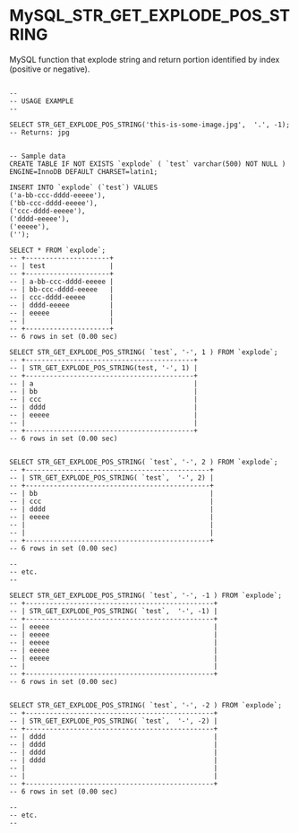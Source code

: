 MySQL_STR_GET_EXPLODE_POS_STRING
================================

MySQL function that explode string and return portion identified by index (positive or negative).

<pre>
<code>
-- 
-- USAGE EXAMPLE
-- 

SELECT STR_GET_EXPLODE_POS_STRING('this-is-some-image.jpg',  '.', -1);
-- Returns: jpg


-- Sample data
CREATE TABLE IF NOT EXISTS `explode` ( `test` varchar(500) NOT NULL ) ENGINE=InnoDB DEFAULT CHARSET=latin1;

INSERT INTO `explode` (`test`) VALUES
('a-bb-ccc-dddd-eeeee'),
('bb-ccc-dddd-eeeee'),
('ccc-dddd-eeeee'),
('dddd-eeeee'),
('eeeee'),
('');

SELECT * FROM `explode`;
-- +---------------------+
-- | test                |
-- +---------------------+
-- | a-bb-ccc-dddd-eeeee |
-- | bb-ccc-dddd-eeeee   |
-- | ccc-dddd-eeeee      |
-- | dddd-eeeee          |
-- | eeeee               |
-- |                     |
-- +---------------------+
-- 6 rows in set (0.00 sec)

SELECT STR_GET_EXPLODE_POS_STRING( `test`, '-', 1 ) FROM `explode`;
-- +------------------------------------------+
-- | STR_GET_EXPLODE_POS_STRING(test, '-', 1) |
-- +------------------------------------------+
-- | a                                        |
-- | bb                                       |
-- | ccc                                      |
-- | dddd                                     |
-- | eeeee                                    |
-- |                                          |
-- +------------------------------------------+
-- 6 rows in set (0.00 sec)


SELECT STR_GET_EXPLODE_POS_STRING( `test`, '-', 2 ) FROM `explode`;
-- +----------------------------------------------+
-- | STR_GET_EXPLODE_POS_STRING( `test`,  '-', 2) |
-- +----------------------------------------------+
-- | bb                                           |
-- | ccc                                          |
-- | dddd                                         |
-- | eeeee                                        |
-- |                                              |
-- |                                              |
-- +----------------------------------------------+
-- 6 rows in set (0.00 sec)

--
-- etc.
-- 

SELECT STR_GET_EXPLODE_POS_STRING( `test`, '-', -1 ) FROM `explode`;
-- +-----------------------------------------------+
-- | STR_GET_EXPLODE_POS_STRING( `test`,  '-', -1) |
-- +-----------------------------------------------+
-- | eeeee                                         |
-- | eeeee                                         |
-- | eeeee                                         |
-- | eeeee                                         |
-- | eeeee                                         |
-- |                                               |
-- +-----------------------------------------------+
-- 6 rows in set (0.00 sec)


SELECT STR_GET_EXPLODE_POS_STRING( `test`, '-', -2 ) FROM `explode`;
-- +-----------------------------------------------+
-- | STR_GET_EXPLODE_POS_STRING( `test`,  '-', -2) |
-- +-----------------------------------------------+
-- | dddd                                          |
-- | dddd                                          |
-- | dddd                                          |
-- | dddd                                          |
-- |                                               |
-- |                                               |
-- +-----------------------------------------------+
-- 6 rows in set (0.00 sec)

--
-- etc.
-- 
</code>
</pre>
